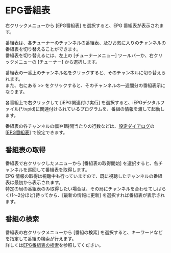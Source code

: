 # EPG番組表

右クリックメニューから [EPG番組表] を選択すると、EPG 番組表が表示されます。

番組表は、各チューナーのチャンネルの番組表、及びお気に入りのチャンネルの番組表を切り替えることができます。  
番組表を切り替えるには、左上の [チューナーメニュー] ツールバーか、右クリックメニューの [チューナー] から選択します。

番組表の一番上のチャンネル名をクリックすると、そのチャンネルに切り替えられます。  
また、右にある >> をクリックすると、そのチャンネルの一週間分の番組表示になります。

各番組上で右クリックして [iEPG関連付け実行]
を選択すると、iEPGデジタルファイル(*.tvpid)に関連付けられているプログラムを、番組の情報を渡して起動します。

番組表の各チャンネルの幅や1時間当たりの行数などは、[設定ダイアログ](../options.md)の
[[EPG番組表](../options/programguide.md)] で設定できます。

## 番組表の取得

番組表で右クリックしたメニューから [番組表の取得開始] を選択すると、各チャンネルを巡回して番組表を取得します。  
EPG 情報の取得は視聴中も行っていますので、既に視聴したチャンネルの番組表は最初から表示されます。  
特定の局の番組表のみ取得したい場合は、その局にチャンネルを合わせてしばらく(1〜2分ほど)待ってから、[最新の情報に更新]
を選択すれば番組表が表示されます。

## 番組の検索

番組表の右クリックメニューから [番組の検索] を選択すると、キーワードなどを指定して番組の検索が行えます。  
詳しくは[EPG番組表の検索](search.md)を参照してください。

